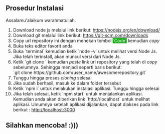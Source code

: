 ## Prosedur Instalasi<br />

Assalamu'alaikum warahmatullah.

<ol>
  <li>
    Download node js melalui link berikut:
    <a href="https://nodejs.org/en/download/"
      >https://nodejs.org/en/download/</a
    >
  </li>
  <li>
    Download git melalui link berikut:
    <a href="https://git-scm.com/downloads">https://git-scm.com/downloads</a>
  </li>
  <li>
    Copy url repository ini dengan menekan tombol
    <span style="color: white; background-color: rgb(24, 172, 24);"
      >`Code`</span
    >
    kemudian <i>copy</i>
  </li>
  <li>
    Buka teks editor favorit anda
  </li>
  <li>
    Buka `terminal` kemudian ketik `node -v` untuk melihat versi Node Js. Jika
    telah terinstall, akan muncul versi dari Node Js.
  </li>
  <li>
    Ketik `git clone ` kemudian <i>paste</i> link url repository yang telah di
    <i>copy</i> sebelumnya. Sehingga menjadi seperti baris berikut: <br />
    `git clone https://github.com/user_name/awesomerepository.git`
  </li>
  <li>Tunggu hingga proses <i>cloning</i> selesai</li>
  <li>
    Jika sudah berhasil, masuk ke dalam folder tersebut
  </li>
  <li>
    Ketik `npm i` untuk melakukan instalasi aplikasi. Tunggu hingga selesai
  </li>
  <li>
    Jika telah selesai, ketik `npm start` untuk menjalankan aplikasi. Kemudian
    anda akan diberikan link `http://localhost` untuk melihat aplikasi. Umumnya
    setelah aplikasi dijalankan, dapat diakses pada link berikut :
    <a href="http://localhost:3000">http://localhost:3000</a>
  </li>
</ol>

## Silahkan mencoba! :)))
